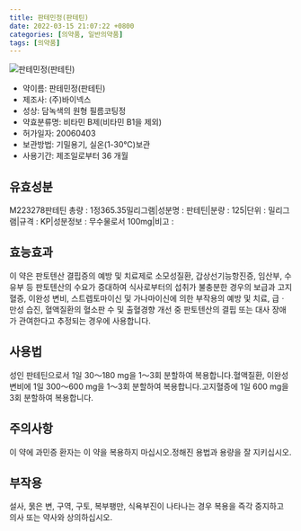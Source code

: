```yaml
---
title: 판테민정(판테틴)
date: 2022-03-15 21:07:22 +0800
categories: [의약품, 일반의약품]
tags: [의약품]
---
```

![판테민정(판테틴)](https://nedrug.mfds.go.kr/pbp/cmn/itemImageDownload/147428258513600131)

- 약이름: 판테민정(판테틴)
- 제조사: (주)바이넥스
- 성상: 담녹색의 원형 필름코팅정
- 약효분류명: 비타민 B제(비타민 B1을 제외)
- 허가일자: 20060403
- 보관방법: 기밀용기, 실온(1-30℃)보관
- 사용기간: 제조일로부터 36 개월
## 유효성분
M223278판테틴
총량 : 1정365.35밀리그램|성분명 : 판테틴|분량 : 125|단위 : 밀리그램|규격 : KP|성분정보 : 무수물로서 100mg|비고 :
## 효능효과
이 약은 판토텐산 결핍증의 예방 및 치료제로 소모성질환, 갑상선기능항진증, 임산부, 수유부 등 판토텐산의 수요가 증대하여 식사로부터의 섭취가 불충분한 경우의 보급과 고지혈증, 이완성 변비, 스트렙토마이신 및 가나마이신에 의한 부작용의 예방 및 치료, 급ㆍ만성 습진, 혈액질환의 혈소판 수 및 출혈경향 개선 중 판토텐산의 결핍 또는 대사 장애가 관여한다고 추정되는 경우에 사용합니다.
## 사용법
성인 판테틴으로서 1일 30～180 mg을 1～3회 분할하여 복용합니다.혈액질환, 이완성 변비에 1일 300～600 mg을 1～3회 분할하여 복용합니다.고지혈증에 1일 600 mg을 3회 분할하여 복용합니다.
## 주의사항
이 약에 과민증 환자는 이 약을 복용하지 마십시오.정해진 용법과 용량을 잘 지키십시오.
## 부작용
설사, 묽은 변, 구역, 구토, 복부팽만, 식욕부진이 나타나는 경우 복용을 즉각 중지하고 의사 또는 약사와 상의하십시오.
